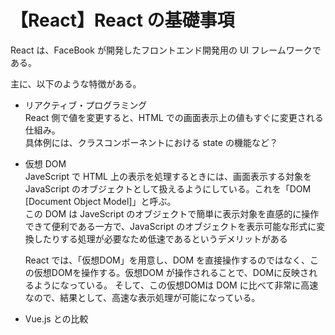 # 【React】React の基礎事項

React は、FaceBook が開発したフロントエンド開発用の UI フレームワークである。

主に、以下のような特徴がある。

- リアクティブ・プログラミング<br>
  React 側で値を変更すると、HTML での画面表示上の値もすぐに変更される仕組み。<br>
  具体例には、クラスコンポーネントにおける state の機能など？

- 仮想 DOM<br>
  JaveScript で HTML 上の表示を処理するときには、画面表示する対象を JavaScript のオブジェクトとして扱えるようにしている。これを「DOM [Document Object Model]」と呼ぶ。<br>
  この DOM は JaveScript のオブジェクトで簡単に表示対象を直感的に操作できて便利である一方で、JavaScript のオブジェクトを表示可能な形式に変換したりする処理が必要なため低速であるというデメリットがある<br>

  React では、「仮想DOM」を用意し、DOM を直接操作するのではなく、この仮想DOMを操作する。仮想DOM が操作されることで、DOMに反映されるようになっている。
  そして、この仮想DOMは DOM に比べて非常に高速なので、結果として、高速な表示処理が可能になっている。

- Vue.js との比較<br>
